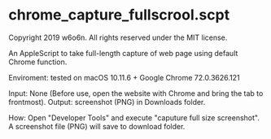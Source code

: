 # chrome_capture_fullscrool.scpt
Copyright 2019 w6o6n. All rights reserved under the MIT license.

An AppleScript to take full-length capture of web page using default Chrome function.

Enviroment: tested on macOS 10.11.6 + Google Chrome 72.0.3626.121

Input: None (Before use, open the website with Chrome and bring the tab to frontmost).
Output: screenshot (PNG) in Downloads folder.

How: Open "Developer Tools" and execute "caputure full size screenshot".
A screenshot file (PNG) will save to download folder.